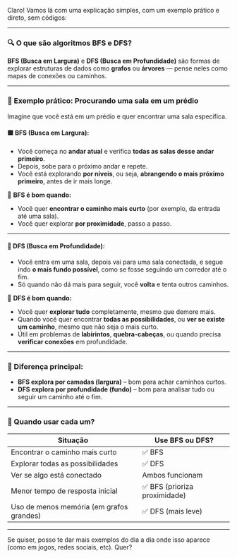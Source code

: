 Claro! Vamos lá com uma explicação simples, com um exemplo prático e direto, sem códigos:

---

### 🔍 O que são algoritmos BFS e DFS?

**BFS (Busca em Largura)** e **DFS (Busca em Profundidade)** são formas de explorar estruturas de dados como **grafos** ou **árvores** — pense neles como mapas de conexões ou caminhos.

---

### 🧭 Exemplo prático: Procurando uma sala em um prédio

Imagine que você está em um prédio e quer encontrar uma sala específica.

#### 🟦 **BFS (Busca em Largura)**:

* Você começa no **andar atual** e verifica **todas as salas desse andar primeiro**.
* Depois, sobe para o próximo andar e repete.
* Você está explorando **por níveis**, ou seja, **abrangendo o mais próximo primeiro**, antes de ir mais longe.

🔹 **BFS é bom quando:**

* Você quer **encontrar o caminho mais curto** (por exemplo, da entrada até uma sala).
* Você quer explorar **por proximidade**, passo a passo.

---

#### 🔴 **DFS (Busca em Profundidade)**:

* Você entra em uma sala, depois vai para uma sala conectada, e segue indo **o mais fundo possível**, como se fosse seguindo um corredor até o fim.
* Só quando não dá mais para seguir, você **volta** e tenta outros caminhos.

🔹 **DFS é bom quando:**

* Você quer **explorar tudo** completamente, mesmo que demore mais.
* Quando você quer encontrar **todas as possibilidades**, ou **ver se existe um caminho**, mesmo que não seja o mais curto.
* Útil em problemas de **labirintos**, **quebra-cabeças**, ou quando precisa **verificar conexões** em profundidade.

---

### 🎯 Diferença principal:

* **BFS explora por camadas (largura)** – bom para achar caminhos curtos.
* **DFS explora por profundidade (fundo)** – bom para analisar tudo ou seguir um caminho até o fim.

---

### 🧠 Quando usar cada um?

| Situação                                 | Use BFS ou DFS?              |
| ---------------------------------------- | ---------------------------- |
| Encontrar o caminho mais curto           | ✅ BFS                        |
| Explorar todas as possibilidades         | ✅ DFS                        |
| Ver se algo está conectado               | Ambos funcionam              |
| Menor tempo de resposta inicial          | ✅ BFS (prioriza proximidade) |
| Uso de menos memória (em grafos grandes) | ✅ DFS (mais leve)            |

---

Se quiser, posso te dar mais exemplos do dia a dia onde isso aparece (como em jogos, redes sociais, etc). Quer?
